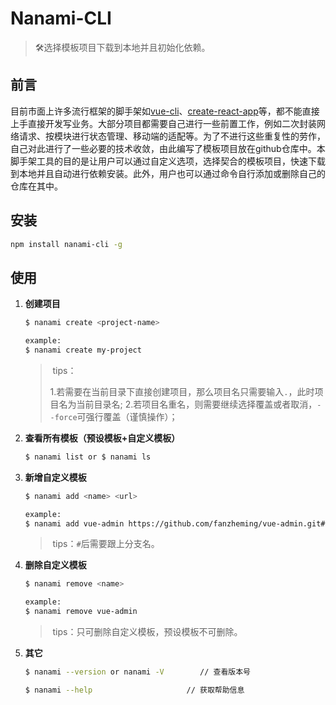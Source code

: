 # Nanami-CLI

> 🛠️选择模板项目下载到本地并且初始化依赖。

## 前言

目前市面上许多流行框架的脚手架如[vue-cli](https://github.com/vuejs/vue-cli)、[create-react-app](https://github.com/facebook/create-react-app)等，都不能直接上手直接开发写业务。大部分项目都需要自己进行一些前置工作，例如二次封装网络请求、按模块进行状态管理、移动端的适配等。为了不进行这些重复性的劳作，自己对此进行了一些必要的技术收敛，由此编写了模板项目放在github仓库中。本脚手架工具的目的是让用户可以通过自定义选项，选择契合的模板项目，快速下载到本地并且自动进行依赖安装。此外，用户也可以通过命令自行添加或删除自己的仓库在其中。

## 安装

```bash
npm install nanami-cli -g
```

## 使用

1. **创建项目**

	```bash
	$ nanami create <project-name>
	
	example:
	$ nanami create my-project
	```

	> ​	tips：
	>
	> 1.若需要在当前目录下直接创建项目，那么项目名只需要输入`.`，此时项目名为当前目录名;
	> 2.若项目名重名，则需要继续选择覆盖或者取消，`--force`可强行覆盖（谨慎操作）；

2. **查看所有模板（预设模板+自定义模板）**

	```bash
	$ nanami list or $ nanami ls
	```

3. **新增自定义模板**

	```bash
	$ nanami add <name> <url>
	
	example:
	$ nanami add vue-admin https://github.com/fanzheming/vue-admin.git#master
	```

	> ​	tips：`#`后需要跟上分支名。

4. **删除自定义模板**

	```bash
	$ nanami remove <name>
	
	example:
	$ nanami remove vue-admin
	```

	> ​	tips：只可删除自定义模板，预设模板不可删除。

5. **其它**

	```bash
	$ nanami --version or nanami -V        // 查看版本号
	
	$ nanami --help                     // 获取帮助信息
	```

	
